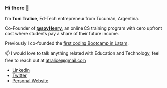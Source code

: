 ### Hi there 👋

I’m **Toni Tralice**, Ed-Tech entrepreneur from Tucumán, Argentina.

Co-Founder of [**@soyHenry**](https://www.soyhenry.com/), an online CS training program with cero upfront cost where students pay a share of their future income.

Previously I co-founded the [first coding Bootcamp in Latam](https://plataforma5.la/).

:mailbox: I would love to talk anything related with Education and Technology, feel free to reach out at atralice@gmail.com

- [Linkedin](https://www.linkedin.com/in/antoniotralice/)
- [Twitter](https://twitter.com/atralice)
- [Personal Website](https://fotografia.tonitralice.com.ar/)
